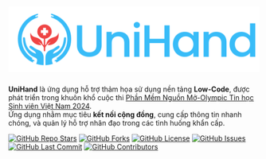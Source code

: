 # ![UniHand](public/banner.png)

**UniHand** là ứng dụng hỗ trợ thảm họa sử dụng nền tảng **Low-Code**, được phát triển trong khuôn khổ cuộc thi [Phần Mềm Nguồn Mở-Olympic Tin học Sinh viên Việt Nam 2024](https://www.olp.vn/procon-pmmn/ph%E1%BA%A7n-m%E1%BB%81m-ngu%E1%BB%93n-m%E1%BB%9F).  
Ứng dụng nhằm mục tiêu **kết nối cộng đồng**, cung cấp thông tin nhanh chóng, và quản lý hỗ trợ nhân đạo trong các tình huống khẩn cấp.

[![GitHub Repo Stars](https://img.shields.io/github/stars/TVU-OPS/UniHand?style=social)](https://github.com/TVU-OPS/UniHand/stargazers) [![GitHub Forks](https://img.shields.io/github/forks/TVU-OPS/UniHand?style=social)](https://github.com/TVU-OPS/UniHand/network/members) [![GitHub License](https://img.shields.io/github/license/TVU-OPS/UniHand)](https://github.com/TVU-OPS/UniHand/blob/main/LICENSE)
[![GitHub Issues](https://img.shields.io/github/issues/TVU-OPS/UniHand)](https://github.com/TVU-OPS/UniHand/issues) [![GitHub Last Commit](https://img.shields.io/github/last-commit/TVU-OPS/UniHand)](https://github.com/TVU-OPS/UniHand/commits/main) [![GitHub Contributors](https://img.shields.io/github/contributors/TVU-OPS/UniHand?style=flat&color=blue)](https://github.com/TVU-OPS/UniHand/graphs/contributors)

